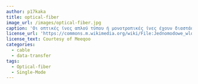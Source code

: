 ```yaml
---
author: p17kaka
title: optical-fiber
image_url: /images/optical-fiber.jpg
caption: 'Οι οπτικές ίνες απλού τύπου ή μονοτροπικές ίνες έχουν διαστάσεις μέχρι 10μm. Τα κύματα φωτός ταξιδεύουν σε ευθεία γραμμή και μπορούμε να στείλουμε δεδομένα σε μεγάλες αποστάσεις.'
license_url: 'https://commons.m.wikimedia.org/wiki/File:Jednomodowe_wlokno_swiatlowodowe.jpg'
license_text: Courtesy of Meeqoo
categories:
  - cable
  - data-transfer
tags:
  - Optical-fiber
  - Single-Mode
---
```


